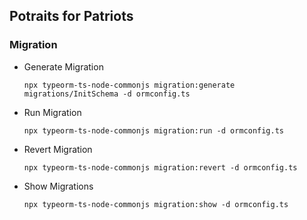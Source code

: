 ## Potraits for Patriots

### Migration

- Generate Migration

  ```
  npx typeorm-ts-node-commonjs migration:generate migrations/InitSchema -d ormconfig.ts
  ```

- Run Migration

  ```
  npx typeorm-ts-node-commonjs migration:run -d ormconfig.ts
  ```

- Revert Migration

  ```
  npx typeorm-ts-node-commonjs migration:revert -d ormconfig.ts
  ```

- Show Migrations
  ```
  npx typeorm-ts-node-commonjs migration:show -d ormconfig.ts
  ```
